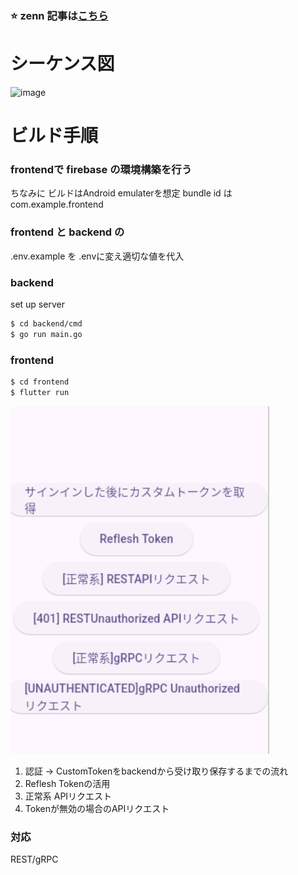 ### ⭐️ zenn 記事は[こちら](https://zenn.dev/renren0112/articles/56de70adea15c3)

# シーケンス図
![image](https://github.com/user-attachments/assets/8362002b-e07e-40e1-84c8-db584c9af419)


# ビルド手順

### frontendで firebase の環境構築を行う
ちなみに ビルドはAndroid emulaterを想定
bundle id は com.example.frontend 

###  frontend と backend の
.env.example を .envに変え適切な値を代入


### backend

set up server
```sh
$ cd backend/cmd
$ go run main.go
```

### frontend
```sh
$ cd frontend
$ flutter run
```

![alt text](assets/image.png)
1. 認証 → CustomTokenをbackendから受け取り保存するまでの流れ
2. Reflesh Tokenの活用 
3. 正常系 APIリクエスト
4. Tokenが無効の場合のAPIリクエスト

### 対応
REST/gRPC

